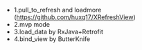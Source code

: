  * 1.pull_to_refresh and loadmore (https://github.com/huxq17/XRefreshView)
 * 2.mvp mode
 * 3.load_data by RxJava+Retrofit
 * 4.bind_view by ButterKnife